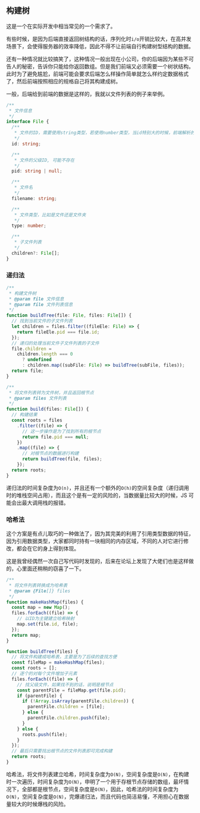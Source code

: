 ## 构建树

这是一个在实际开发中相当常见的一个需求了。

有些时候，是因为后端直接返回树结构的话，序列化时`i/o`开销比较大，在高并发场景下，会使得服务器的效率降低，因此不得不让前端自行构建树型结构的数据。

还有一种情况就比较搞笑了，这种情况一般出现在小公司，你的后端因为某些不可告人的秘密，告诉你只能给你返回数组。但是我们前端又必须需要一个树状结构。此时为了避免尴尬，前端可能会要求后端怎么样操作简单就怎么样约定数据格式了，然后前端按照相应的规格自己将其构建成树。

一般，后端给到前端的数据是这样的，我就以文件列表的例子来举例。

```ts
/**
 * 文件信息
 */
interface File {
  /**
   * 文件的ID，需要使用string类型，若使用number类型，当id特别大的时候，前端解析的结果将不正确
   */
  id: string;

  /**
   * 文件的父级ID, 可能不存在
   */
  pid: string | null;

  /**
   * 文件名
   */
  filename: string;

  /**
   * 文件类型，比如是文件还是文件夹
   */
  type: number;

  /**
   * 子文件列表
   */
  children?: File[];
}
```

### 递归法

```ts
/**
 * 构建文件树
 * @param file 文件信息
 * @param file 文件列表信息
 */
function buildTree(file: File, files: File[]) {
  // 找到当前文件的子文件列表
  let children = files.filter((fileEle: File) => {
    return fileEle.pid === file.id;
  });
  // 递归的处理当前文件子文件列表的子文件
  file.children =
    children.length === 0
      ? undefined
      : children.map((subFile: File) => buildTree(subFile, files));
  return file;
}

/**
 * 将文件列表转为文件树，并且返回根节点
 * @param files 文件列表
 */
function build(files: File[]) {
  // 构建结果
  const roots = files
    .filter((file) => {
      // 这一步操作是为了找到所有的根节点
      return file.pid === null;
    })
    .map((file) => {
      // 对根节点的数据进行构建
      return buildTree(file, files);
    });
  return roots;
}
```

递归法的时间复杂度为`O(n)`，并且还有一个额外的`O(h)`的空间复杂度（递归调用时的堆栈空间占用），而且这个是有一定的风险的，当数据量比较大的时候，JS 可能会出最大调用栈的报错。

### 哈希法

这个方案是有点儿取巧的一种做法了，因为其完美的利用了引用类型数据的特征，因为引用数据类型，大家都同时持有一块相同的内存区域，不同的人对它进行修改，都会在它的身上得到体现。

这是我曾经偶然一次自己写代码时发现的，后来在论坛上发现了大佬们也是这样做的，心里面还稍稍的窃喜了一下。

```js
/**
 * 将文件列表转换成为哈希表
 * @param {File[]} files
 */
function makeHashMap(files) {
  const map = new Map();
  files.forEach((file) => {
    // 以ID为主键建立哈希映射
    map.set(file.id, file);
  });
  return map;
}

function buildTree(files) {
  // 将文件构建成哈希表，主要是为了后续的查找方便
  const fileMap = makeHashMap(files);
  const roots = [];
  // 逐个的对每个文件增加子元素
  files.forEach((file) => {
    // 找父级文件，如果找不到的话，说明是根节点
    const parentFile = fileMap.get(file.pid);
    if (parentFile) {
      if (!Array.isArray(parentFile.children)) {
        parentFile.children = [file];
      } else {
        parentFile.children.push(file);
      }
    } else {
      roots.push(file);
    }
  });
  // 最后只需要找出根节点的文件列表即可完成构建
  return roots;
}
```

哈希法，将文件列表建立哈希，时间复杂度为`O(N)`，空间复杂度是`O(N)`，在构建时一次遍历，时间复杂度为`O(N)`，申明了一个用于存根节点存储的数组，最坏情况下，全部都是根节点，空间复杂度是`O(N)`，因此，哈希法的时间复杂度为`O(N)`，空间复杂度是`O(N)`，完爆递归法，而且代码也简洁易懂，不用担心在数据量较大的时候爆栈的风险。
